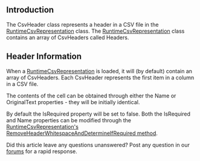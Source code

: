## Introduction

The CsvHeader class represents a header in a CSV file in the [RuntimeCsvRepresentation](/frb/docs/index.php?title=FlatRedBall.IO.Csv.RuntimeCsvRepresentation.md "FlatRedBall.IO.Csv.RuntimeCsvRepresentation") class. The [RuntimeCsvRepresentation](/frb/docs/index.php?title=FlatRedBall.IO.Csv.RuntimeCsvRepresentation.md "FlatRedBall.IO.Csv.RuntimeCsvRepresentation") class contains an array of CsvHeaders called Headers.

## Header Information

When a [RuntimeCsvRepresentation](/frb/docs/index.php?title=FlatRedBall.IO.Csv.RuntimeCsvRepresentation.md "FlatRedBall.IO.Csv.RuntimeCsvRepresentation") is loaded, it will (by default) contain an array of CsvHeaders. Each CsvHeader represents the first item in a column in a CSV file.

The contents of the cell can be obtained through either the Name or OriginalText properties - they will be initially identical.

By default the IsRequired property will be set to false. Both the IsRequired and Name properties can be modified through the [RuntimeCsvRepresentation's RemoveHeaderWhitespaceAndDetermineIfRequired method](/frb/docs/index.php?title=FlatRedBall.IO.Csv.RuntimeCsvRepresentation.md.RemoveHeaderWhitespaceAndDetermineIfRequired&action=edit&redlink=1 "FlatRedBall.IO.Csv.RuntimeCsvRepresentation.RemoveHeaderWhitespaceAndDetermineIfRequired (page does not exist)").

Did this article leave any questions unanswered? Post any question in our [forums](/frb/forum/.md) for a rapid response.
